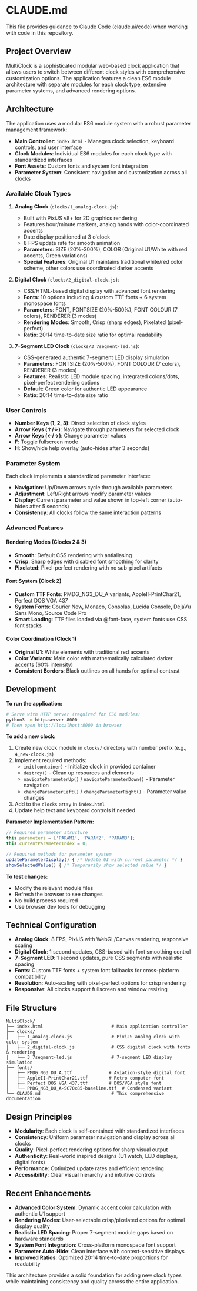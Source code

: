 # CLAUDE.md

This file provides guidance to Claude Code (claude.ai/code) when working with code in this repository.

## Project Overview

MultiClock is a sophisticated modular web-based clock application that allows users to switch between different clock styles with comprehensive customization options. The application features a clean ES6 module architecture with separate modules for each clock type, extensive parameter systems, and advanced rendering options.

## Architecture

The application uses a modular ES6 module system with a robust parameter management framework:
- **Main Controller**: `index.html` - Manages clock selection, keyboard controls, and user interface
- **Clock Modules**: Individual ES6 modules for each clock type with standardized interfaces
- **Font Assets**: Custom fonts and system font integration
- **Parameter System**: Consistent navigation and customization across all clocks

### Available Clock Types

1. **Analog Clock** (`clocks/1_analog-clock.js`):
   - Built with PixiJS v8+ for 2D graphics rendering
   - Features hour/minute markers, analog hands with color-coordinated accents
   - Date display positioned at 3 o'clock
   - 8 FPS update rate for smooth animation
   - **Parameters**: SIZE (20%-300%), COLOR (Original U1/White with red accents, Green variations)
   - **Special Features**: Original U1 maintains traditional white/red color scheme, other colors use coordinated darker accents

2. **Digital Clock** (`clocks/2_digital-clock.js`):
   - CSS/HTML-based digital display with advanced font rendering
   - **Fonts**: 10 options including 4 custom TTF fonts + 6 system monospace fonts
   - **Parameters**: FONT, FONTSIZE (20%-500%), FONT COLOUR (7 colors), RENDERER (3 modes)
   - **Rendering Modes**: Smooth, Crisp (sharp edges), Pixelated (pixel-perfect)
   - **Ratio**: 20:14 time-to-date size ratio for optimal readability

3. **7-Segment LED Clock** (`clocks/3_7segment-led.js`):
   - CSS-generated authentic 7-segment LED display simulation
   - **Parameters**: FONTSIZE (20%-500%), FONT COLOUR (7 colors), RENDERER (3 modes)
   - **Features**: Realistic LED module spacing, integrated colons/dots, pixel-perfect rendering options
   - **Default**: Green color for authentic LED appearance
   - **Ratio**: 20:14 time-to-date size ratio

### User Controls

- **Number Keys (1, 2, 3)**: Direct selection of clock styles
- **Arrow Keys (↑/↓)**: Navigate through parameters for selected clock
- **Arrow Keys (←/→)**: Change parameter values
- **F**: Toggle fullscreen mode
- **H**: Show/hide help overlay (auto-hides after 3 seconds)

### Parameter System

Each clock implements a standardized parameter interface:
- **Navigation**: Up/Down arrows cycle through available parameters
- **Adjustment**: Left/Right arrows modify parameter values
- **Display**: Current parameter and value shown in top-left corner (auto-hides after 5 seconds)
- **Consistency**: All clocks follow the same interaction patterns

### Advanced Features

#### Rendering Modes (Clocks 2 & 3)
- **Smooth**: Default CSS rendering with antialiasing
- **Crisp**: Sharp edges with disabled font smoothing for clarity
- **Pixelated**: Pixel-perfect rendering with no sub-pixel artifacts

#### Font System (Clock 2)
- **Custom TTF Fonts**: PMDG_NG3_DU_A variants, AppleII-PrintChar21, Perfect DOS VGA 437
- **System Fonts**: Courier New, Monaco, Consolas, Lucida Console, DejaVu Sans Mono, Source Code Pro
- **Smart Loading**: TTF files loaded via @font-face, system fonts use CSS font stacks

#### Color Coordination (Clock 1)
- **Original U1**: White elements with traditional red accents
- **Color Variants**: Main color with mathematically calculated darker accents (60% intensity)
- **Consistent Borders**: Black outlines on all hands for optimal contrast

## Development

**To run the application:**
```bash
# Serve with HTTP server (required for ES6 modules)
python3 -m http.server 8000
# Then open http://localhost:8000 in browser
```

**To add a new clock:**
1. Create new clock module in `clocks/` directory with number prefix (e.g., `4_new-clock.js`)
2. Implement required methods:
   - `init(container)` - Initialize clock in provided container
   - `destroy()` - Clean up resources and elements
   - `navigateParameterUp()` / `navigateParameterDown()` - Parameter navigation
   - `changeParameterLeft()` / `changeParameterRight()` - Parameter value changes
3. Add to the `clocks` array in `index.html`
4. Update help text and keyboard controls if needed

**Parameter Implementation Pattern:**
```javascript
// Required parameter structure
this.parameters = ['PARAM1', 'PARAM2', 'PARAM3'];
this.currentParameterIndex = 0;

// Required methods for parameter system
updateParameterDisplay() { /* Update UI with current parameter */ }
showSelectedValue() { /* Temporarily show selected value */ }
```

**To test changes:**
- Modify the relevant module files
- Refresh the browser to see changes
- No build process required
- Use browser dev tools for debugging

## Technical Configuration

- **Analog Clock**: 8 FPS, PixiJS with WebGL/Canvas rendering, responsive scaling
- **Digital Clock**: 1 second updates, CSS-based with font smoothing control
- **7-Segment LED**: 1 second updates, pure CSS segments with realistic spacing
- **Fonts**: Custom TTF fonts + system font fallbacks for cross-platform compatibility
- **Resolution**: Auto-scaling with pixel-perfect options for crisp rendering
- **Responsive**: All clocks support fullscreen and window resizing

## File Structure

```
MultiClock/
├── index.html                          # Main application controller
├── clocks/
│   ├── 1_analog-clock.js               # PixiJS analog clock with color system
│   ├── 2_digital-clock.js              # CSS digital clock with fonts & rendering
│   └── 3_7segment-led.js               # 7-segment LED display simulation
├── fonts/
│   ├── PMDG_NG3_DU_A.ttf              # Aviation-style digital font
│   ├── AppleII-PrintChar21.ttf        # Retro computer font
│   ├── Perfect DOS VGA 437.ttf        # DOS/VGA style font
│   └── PMDG_NG3_DU_A-SC70x85-baseline.ttf  # Condensed variant
└── CLAUDE.md                           # This comprehensive documentation
```

## Design Principles

- **Modularity**: Each clock is self-contained with standardized interfaces
- **Consistency**: Uniform parameter navigation and display across all clocks
- **Quality**: Pixel-perfect rendering options for sharp visual output
- **Authenticity**: Real-world inspired designs (U1 watch, LED displays, digital fonts)
- **Performance**: Optimized update rates and efficient rendering
- **Accessibility**: Clear visual hierarchy and intuitive controls

## Recent Enhancements

- **Advanced Color System**: Dynamic accent color calculation with authentic U1 support
- **Rendering Modes**: User-selectable crisp/pixelated options for optimal display quality
- **Realistic LED Spacing**: Proper 7-segment module gaps based on hardware standards
- **System Font Integration**: Cross-platform monospace font support
- **Parameter Auto-Hide**: Clean interface with context-sensitive displays
- **Improved Ratios**: Optimized 20:14 time-to-date proportions for readability

This architecture provides a solid foundation for adding new clock types while maintaining consistency and quality across the entire application.